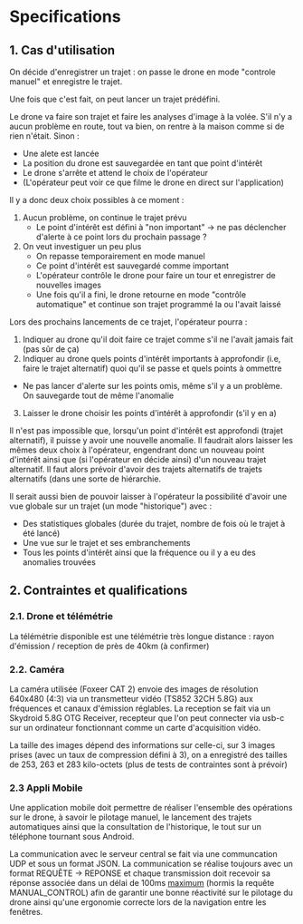 # Specifications

## 1. Cas d'utilisation

On décide d'enregistrer un trajet : on passe le drone en mode "controle manuel" et enregistre le trajet.

Une fois que c'est fait, on peut lancer un trajet prédéfini.

Le drone va faire son trajet et faire les analyses d'image à la volée. S'il n'y a aucun problème en route, 
tout va bien, on rentre à la maison comme si de rien n'était. Sinon :

 - Une alete est lancée
 - La position du drone est sauvegardée en tant que point d'intérêt
 - Le drone s'arrête et attend le choix de l'opérateur
 - (L'opérateur peut voir ce que filme le drone en direct sur l'application)

Il y a donc deux choix possibles à ce moment :
1. Aucun problème, on continue le trajet prévu
    - Le point d'intérêt est défini à "non important" -> ne pas déclencher d'alerte à ce point lors du prochain passage ?
2. On veut investiguer un peu plus 
    - On repasse temporairement en mode manuel 
    - Ce point d'intérêt est sauvegardé comme important
    - L'opérateur contrôle le drone pour faire un tour et enregistrer de nouvelles images
    - Une fois qu'il a fini, le drone retourne en mode "contrôle automatique" et continue son trajet programmé la ou l'avait laissé

Lors des prochains lancements de ce trajet, l'opérateur pourra :
1. Indiquer au drone qu'il doit faire ce trajet comme s'il ne l'avait jamais fait (pas sûr de ça) 
2. Indiquer au drone quels points d'intérêt importants à approfondir (i.e, faire le trajet alternatif) quoi qu'il se passe
et quels points à ommettre 
 - Ne pas lancer d'alerte sur les points omis, même s'il y a un problème. On sauvegarde tout de même l'anomalie
3. Laisser le drone choisir les points d'intérêt à approfondir (s'il y en a)
    
Il n'est pas impossible que, lorsqu'un point d'intérêt est approfondi (trajet alternatif), il puisse y avoir une nouvelle anomalie.
Il faudrait alors laisser les mêmes deux choix à l'opérateur, engendrant donc un nouveau point d'intérêt ainsi que (si l'opérateur en décide ainsi) d'un nouveau trajet alternatif. Il faut alors prévoir d'avoir des trajets alternatifs de trajets alternatifs (dans une sorte de hiérarchie. 

Il serait aussi bien de pouvoir laisser à l'opérateur la possibilité d'avoir une vue globale sur un trajet (un mode "historique") avec :
 - Des statistiques globales (durée du trajet, nombre de fois où le trajet à été lancé)
 - Une vue sur le trajet et ses embranchements
 - Tous les points d'intérêt ainsi que la fréquence ou il y a eu des anomalies trouvées

## 2. Contraintes et qualifications

### 2.1. Drone et télémétrie

La télémétrie disponible est une télémétrie très longue distance : rayon d'émission / reception de près de 40km (à confirmer)

### 2.2. Caméra

La caméra utilisée (Foxeer CAT 2) envoie des images de résolution 640x480 (4:3) via un transmetteur vidéo (TS852 32CH 5.8G) aux fréquences et canaux d'émission réglables. La reception se fait via un Skydroid 5.8G OTG Receiver, recepteur que l'on peut connecter via usb-c sur un ordinateur fonctionnant comme un carte d'acquisition vidéo.

La taille des images dépend des informations sur celle-ci, sur 3 images prises (avec un taux de compression défini à 3), on a enregistré
des tailles de 253, 263 et 283 kilo-octets (plus de tests de contraintes sont à prévoir)

### 2.3 Appli Mobile

Une application mobile doit permettre de réaliser l'ensemble des opérations sur le drone, à savoir le pilotage manuel, le lancement des trajets automatiques ainsi que la consultation de l'historique, le tout sur un téléphone tournant sous Android.

La communication avec le serveur central se fait via une communcation UDP et sous un format JSON. La communication se réalise toujours avec un format REQUÊTE -> REPONSE et chaque transmission doit recevoir sa réponse associée dans un délai de 100ms [maximum](https://www.nngroup.com/articles/response-times-3-important-limits/) (hormis la requête MANUAL_CONTROL) afin de garantir une bonne réactivité sur le pilotage du drone ainsi qu'une ergonomie correcte lors de la navigation entre les fenêtres.
